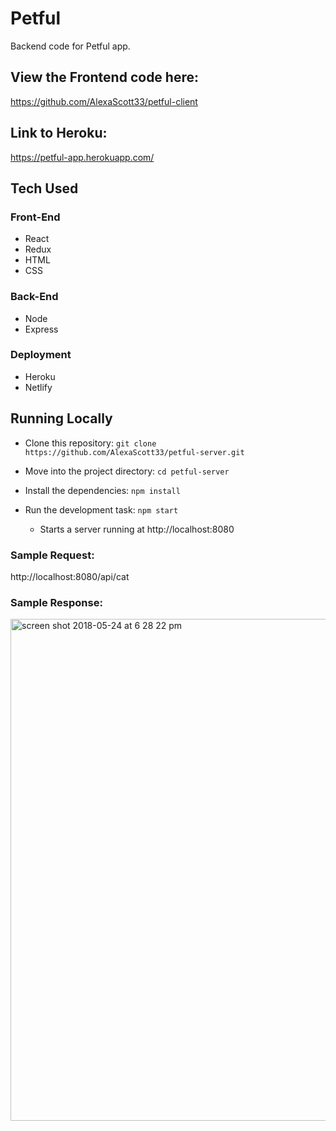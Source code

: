 # Petful

Backend code for Petful app.

## View the Frontend code here:
https://github.com/AlexaScott33/petful-client

## Link to Heroku:
https://petful-app.herokuapp.com/

## Tech Used

### Front-End
* React
* Redux
* HTML
* CSS

### Back-End
* Node
* Express

### Deployment
* Heroku
* Netlify

## Running Locally

* Clone this repository: `git clone https://github.com/AlexaScott33/petful-server.git`

* Move into the project directory: `cd petful-server`
* Install the dependencies: `npm install`
* Run the development task: `npm start`
    * Starts a server running at http://localhost:8080

### Sample Request:
http://localhost:8080/api/cat

### Sample Response:

<img width="803" alt="screen shot 2018-05-24 at 6 28 22 pm" src="https://user-images.githubusercontent.com/35544816/40521416-5dc9dfa2-5f80-11e8-8b2e-05db8955a82a.png">





